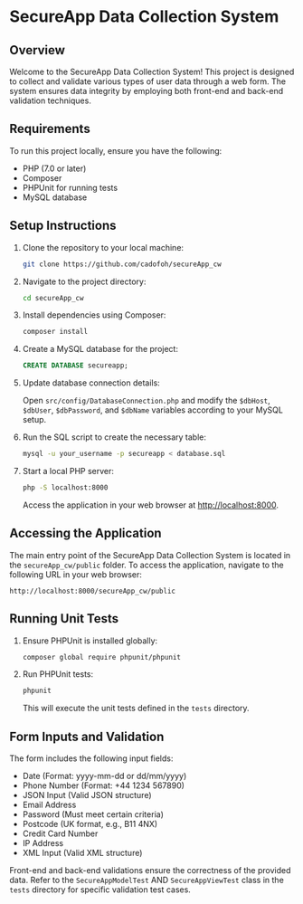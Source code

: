 # SecureApp Data Collection System

## Overview

Welcome to the SecureApp Data Collection System! This project is designed to collect and validate various types of user data through a web form. The system ensures data integrity by employing both front-end and back-end validation techniques.

## Requirements

To run this project locally, ensure you have the following:

- PHP (7.0 or later)
- Composer
- PHPUnit for running tests
- MySQL database

## Setup Instructions

1. Clone the repository to your local machine:

   ```bash
   git clone https://github.com/cadofoh/secureApp_cw
   ```

2. Navigate to the project directory:

   ```bash
   cd secureApp_cw
   ```

3. Install dependencies using Composer:

   ```bash
   composer install
   ```

4. Create a MySQL database for the project:

   ```sql
   CREATE DATABASE secureapp;
   ```

5. Update database connection details:

   Open `src/config/DatabaseConnection.php` and modify the `$dbHost`, `$dbUser`, `$dbPassword`, and `$dbName` variables according to your MySQL setup.

6. Run the SQL script to create the necessary table:

   ```bash
   mysql -u your_username -p secureapp < database.sql
   ```

7. Start a local PHP server:

   ```bash
   php -S localhost:8000
   ```

   Access the application in your web browser at [http://localhost:8000](http://localhost:8000).

## Accessing the Application

The main entry point of the SecureApp Data Collection System is located in the `secureApp_cw/public` folder. To access the application, navigate to the following URL in your web browser:

   ```
http://localhost:8000/secureApp_cw/public
   ```



## Running Unit Tests

1. Ensure PHPUnit is installed globally:

   ```bash
   composer global require phpunit/phpunit
   ```

2. Run PHPUnit tests:

   ```bash
   phpunit
   ```

   This will execute the unit tests defined in the `tests` directory.

## Form Inputs and Validation

The form includes the following input fields:

- Date (Format: yyyy-mm-dd or dd/mm/yyyy)
- Phone Number (Format: +44 1234 567890)
- JSON Input (Valid JSON structure)
- Email Address
- Password (Must meet certain criteria)
- Postcode (UK format, e.g., B11 4NX)
- Credit Card Number
- IP Address
- XML Input (Valid XML structure)


Front-end and back-end validations ensure the correctness of the provided data. Refer to the `SecureAppModelTest` AND `SecureAppViewTest` class in the `tests` directory for specific validation test cases.

